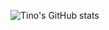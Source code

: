 ![Tino's GitHub stats](https://github-readme-stats.vercel.app/api?username=hoangnguyen17193&show_icons=true&theme=dracula&count_private=true&hide=contribs,prs,issues)


